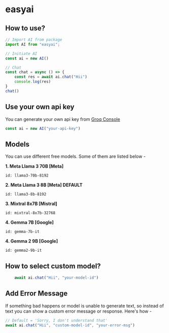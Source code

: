 # easyai

## How to use?

```js
// Import AI from package
import AI from "easyai";

// Initiate AI
const ai = new AI()

// Chat
const chat = async () => {
    const res = await ai.chat("Hii")
    console.log(res)
}
chat()
```

## Use your own **api key**

You can generate your own api key from [Groq Console](https://console.groq.com/keys)

```js
const ai = new AI("your-api-key")
```

## Models

You can use different free models. Some of them are listed below -

**1. Meta Llama 3 70B [Meta]**

    id: llama3-70b-8192

**2. Meta Llama 3 8B [Meta] DEFAULT**

    id: llama3-8b-8192

**3. Mixtral 8x7B [Mistral]**

    id: mixtral-8x7b-32768

**4. Gemma 7B [Google]**

    id: gemma-7b-it

**4. Gemma 2 9B [Google]**

    id: gemma2-9b-it


## How to select custom model?

```js
    await ai.chat("Hii", "your-model-id")
```


## Add Error Message

If something bad happens or model is unable to generate text, so instead of text you can show a custom error message or response. Here's how -


```js
// Default = 'Sorry, I don't understand that'
await ai.chat("Hii", "custom-model-id", "your-error-msg")
```